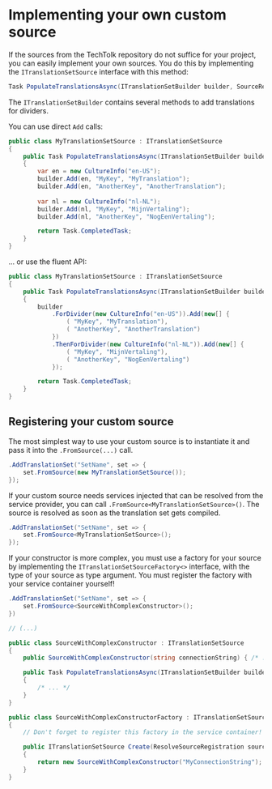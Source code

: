 # Implementing your own custom source

If the sources from the TechTolk repository do not suffice for your project, you
can easily implement your own sources. You do this by implementing the
`ITranslationSetSource` interface with this method:

```csharp
Task PopulateTranslationsAsync(ITranslationSetBuilder builder, SourceRegistrationBase sourceRegistration)
```

The `ITranslationSetBuilder` contains several methods to add translations for
dividers.

You can use direct `Add` calls:

```csharp
public class MyTranslationSetSource : ITranslationSetSource
{
    public Task PopulateTranslationsAsync(ITranslationSetBuilder builder, SourceRegistrationBase sourceRegistration)
    {
        var en = new CultureInfo("en-US");
        builder.Add(en, "MyKey", "MyTranslation");
        builder.Add(en, "AnotherKey", "AnotherTranslation");
        
        var nl = new CultureInfo("nl-NL");
        builder.Add(nl, "MyKey", "MijnVertaling");
        builder.Add(nl, "AnotherKey", "NogEenVertaling");

        return Task.CompletedTask;
    }
}
```

... or use the fluent API:

```csharp
public class MyTranslationSetSource : ITranslationSetSource
{
    public Task PopulateTranslationsAsync(ITranslationSetBuilder builder, SourceRegistrationBase sourceRegistration)
    {
        builder
            .ForDivider(new CultureInfo("en-US")).Add(new[] {
                ( "MyKey", "MyTranslation"),
                ( "AnotherKey", "AnotherTranslation")
            })
            .ThenForDivider(new CultureInfo("nl-NL")).Add(new[] {
                ( "MyKey", "MijnVertaling"),
                ( "AnotherKey", "NogEenVertaling")
            });

        return Task.CompletedTask;
    }
}
```

## Registering your custom source

The most simplest way to use your custom source is to instantiate it and pass it
into the `.FromSource(...)` call.

```csharp
.AddTranslationSet("SetName", set => {
    set.FromSource(new MyTranslationSetSource());
});
```

If your custom source needs services injected that can be resolved from the
service provider, you can call `.FromSource<MyTranslationSetSource>()`. The
source is resolved as soon as the translation set gets compiled.

```csharp
.AddTranslationSet("SetName", set => {
    set.FromSource<MyTranslationSetSource>();
});
```

If your constructor is more complex, you must use a factory for your source by
implementing the `ITranslationSetSourceFactory<>` interface, with the type of
your source as type argument. You must register the factory with your service
container yourself!

```csharp
.AddTranslationSet("SetName", set => {
    set.FromSource<SourceWithComplexConstructor>();
})

// (...)

public class SourceWithComplexConstructor : ITranslationSetSource
{
    public SourceWithComplexConstructor(string connectionString) { /* ... */ }

    public Task PopulateTranslationsAsync(ITranslationSetBuilder builder, SourceRegistrationBase sourceRegistration)
    {
        /* ... */
    }
}

public class SourceWithComplexConstructorFactory : ITranslationSetSourceFactory<SourceWithComplexConstructor>
{
    // Don't forget to register this factory in the service container!

    public ITranslationSetSource Create(ResolveSourceRegistration sourceRegistration)
    {
        return new SourceWithComplexConstructor("MyConnectionString");
    }
}
```
